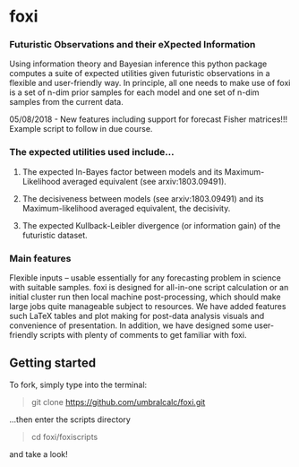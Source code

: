 # foxi

### Futuristic Observations and their eXpected Information

Using information theory and Bayesian inference this python package computes a suite of expected utilities given futuristic observations in a flexible and user-friendly way. In principle, all one needs to make use of foxi is a set of n-dim prior samples for each model and one set of n-dim samples from the current data. 

05/08/2018 - New features including support for forecast Fisher matrices!!! Example script to follow in due course.  

### The expected utilities used include...

1. The expected ln-Bayes factor between models and its Maximum-Likelihood averaged equivalent (see arxiv:1803.09491).

2. The decisiveness between models (see arxiv:1803.09491) and its Maximum-likelihood averaged equivalent, the decisivity.

3. The expected Kullback-Leibler divergence (or information gain) of the futuristic dataset.

### Main features

Flexible inputs – usable essentially for any forecasting problem in science with suitable samples. foxi is designed for all-in-one script calculation or an initial cluster run then local machine post-processing, which should make large jobs quite manageable subject to resources. We have added features such LaTeX tables and plot making for post-data analysis visuals and convenience of presentation. In addition, we have designed some user-friendly scripts with plenty of comments to get familiar with foxi.

## Getting started

To fork, simply type into the terminal:

> git clone https://github.com/umbralcalc/foxi.git 

...then enter the scripts directory

> cd foxi/foxiscripts

and take a look!


